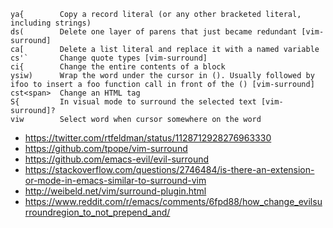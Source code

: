 ```
ya{        Copy a record literal (or any other bracketed literal, including strings)
ds(        Delete one layer of parens that just became redundant [vim-surround]
ca[        Delete a list literal and replace it with a named variable
cs'`       Change quote types [vim-surround]
ci{        Change the entire contents of a block
ysiw)      Wrap the word under the cursor in (). Usually followed by ifoo to insert a foo function call in front of the () [vim-surround]
cst<span>  Change an HTML tag
S{         In visual mode to surround the selected text [vim-surround]?
viw        Select word when cursor somewhere on the word
```

- https://twitter.com/rtfeldman/status/1128712928276963330
- https://github.com/tpope/vim-surround
- https://github.com/emacs-evil/evil-surround
- https://stackoverflow.com/questions/2746484/is-there-an-extension-or-mode-in-emacs-similar-to-surround-vim
- http://weibeld.net/vim/surround-plugin.html
- https://www.reddit.com/r/emacs/comments/6fpd88/how_change_evilsurroundregion_to_not_prepend_and/
